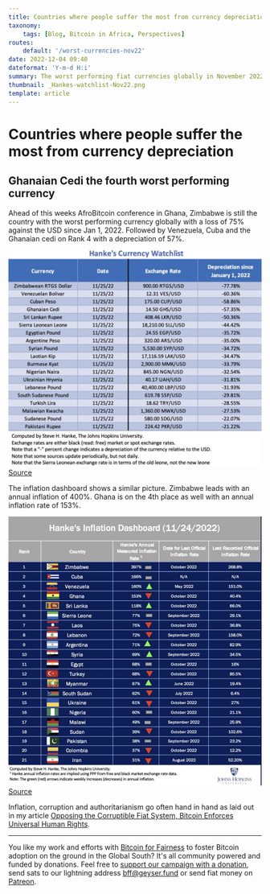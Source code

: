 ```yaml
---
title: Countries where people suffer the most from currency depreciation
taxonomy:
    tags: [Blog, Bitcoin in Africa, Perspectives]
routes:
    default: '/worst-currencies-nov22'
date: 2022-12-04 09:40
dateformat: 'Y-m-d H:i'
summary: The worst performing fiat currencies globally in November 2022 are....
thumbnail: _Hankes-watchlist-Nov22.png
template: article
---
```



# Countries where people suffer the most from currency depreciation

## Ghanaian Cedi the fourth worst performing currency

Ahead of this weeks AfroBitcoin conference in Ghana, Zimbabwe is still the country with the worst performing currency globally with a loss of 75% against the USD since Jan 1, 2022. Followed by Venezuela, Cuba and the Ghanaian cedi on Rank 4 with a depreciation of 57%.

![](_Hankes-watchlist-Nov22.png)
[Source](https://twitter.com/steve_hanke/status/1598066843155017729)

The inflation dashboard shows a similar picture. Zimbabwe leads with an annual inflation of 400%. Ghana is on the 4th place as well with an annual inflation rate of 153%.

![](_Hankes-inflation-dashboard-Nov22.png)
[Source](https://twitter.com/steve_hanke/status/1598081942062174208/photo/1)

Inflation, corruption and authoritarianism go often hand in hand as laid out in my article [Opposing the Corruptible Fiat System, Bitcoin Enforces Universal Human Rights](https://anitaposch.com/bitcoin-enforces-human-rights).

---
You like my work and efforts with [Bitcoin for Fairness](https://bffbtc.org) to foster Bitcoin adoption on the ground in the Global South? It's all community powered and funded by donations. Feel free to [support our campaign with a donation](https://anita.link/geyser), send sats to our lightning address bff@geyser.fund or send fiat money on [Patreon](https://patreon.com/anitaposch).
